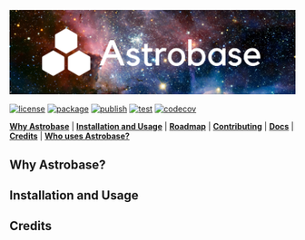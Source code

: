 ![](https://github.com/astrobase/brand/blob/master/logos/space-logo.png?raw=true)

[![license](https://img.shields.io/badge/astrobase-license-blue.svg)](https://github.com/astrobase/astrobase/blob/master/LICENSE)
[![package](https://img.shields.io/github/v/release/astrobase/astrobase?sort=semver)](https://github.com/astrobase/cli/releases)
[![publish](https://github.com/astrobase/astrobase/actions/workflows/publish.yaml/badge.svg)](https://github.com/astrobase/astrobase/actions/workflows/publish.yaml)
[![test](https://github.com/astrobase/astrobase/actions/workflows/test.yaml/badge.svg)](https://github.com/astrobase/astrobase/actions/workflows/test.yaml)
[![codecov](https://codecov.io/gh/astrobase/astrobase/branch/master/graph/badge.svg?token=LdSYGUjerD)](https://codecov.io/gh/astrobase/astrobase)

[**Why Astrobase**](#why-astrobase) |
[**Installation and Usage**](#installation-and-usage) |
[**Roadmap**](./docs/roadmap.md) |
[**Contributing**](./CONTRIBUTING.md) |
[**Docs**](./docs) |
[**Credits**](#credits) |
[**Who uses Astrobase?**](./docs/who-uses-astrobase.md)

## Why Astrobase?

## Installation and Usage

## Credits
